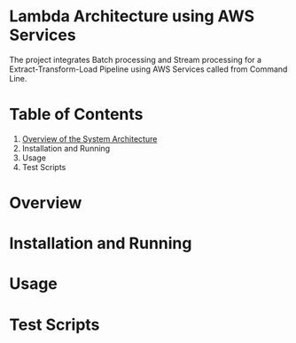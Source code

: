 # Lambda Architecture using AWS Services 
The project integrates Batch processing and Stream processing for a Extract-Transform-Load Pipeline using AWS Services called from Command Line. 

# Table of Contents
1. [Overview of the System Architecture](#overview)
2. Installation and Running 
3. Usage 
4. Test Scripts 
# Overview
# Installation and Running 
# Usage
# Test Scripts

